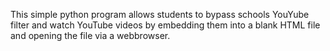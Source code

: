 This simple python program allows students to bypass schools YouYube filter and watch YouTube videos by embedding them into a blank HTML file and opening the file via a webbrowser.
